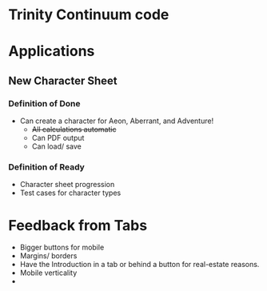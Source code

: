 # Trinity Continuum code

# Applications

## New Character Sheet

### Definition of Done

* Can create a character for Aeon, Aberrant, and Adventure!
  * ~~All calculations automatic~~
  * Can PDF output
  * Can load/ save

### Definition of Ready

* Character sheet progression
* Test cases for character types

# Feedback from Tabs

* Bigger buttons for mobile
* Margins/ borders
* Have the Introduction in a tab or behind a button for real-estate reasons.
* Mobile verticality
* 